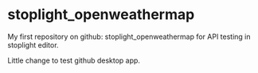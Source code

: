 # stoplight_openweathermap
My first repository on github: stoplight_openweathermap for API testing in stoplight editor.

Little change to test github desktop app.
